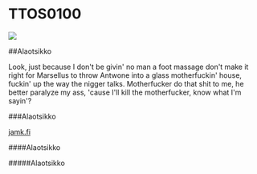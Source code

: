 # TTOS0100

![](https://en.wikipedia.org/wiki/File:Samuel_L._Jackson_SDCC_2014_(cropped).jpg)

##Alaotsikko

Look, just because I don't be givin' no man a foot massage don't make it right for Marsellus to throw Antwone into a glass motherfuckin' house, fuckin' up the way the nigger talks. Motherfucker do that shit to me, he better paralyze my ass, 'cause I'll kill the motherfucker, know what I'm sayin'?

###Alaotsikko

[jamk.fi](www.jamk.fi)

####Alaotsikko

#####Alaotsikko
